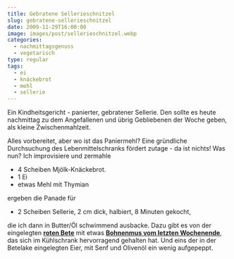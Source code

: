 ```yaml
---
title: Gebratene Sellerieschnitzel
slug: gebratene-sellerieschnitzel
date: 2009-11-29T16:00:00
image: images/post/sellerieschnitzel.webp
categories: 
  - nachmittagsgenuss
  - vegetarisch
type: regular
tags: 
  - ei
  - knäckebrot
  - mehl
  - sellerie
---
```


Ein Kindheitsgericht - panierter, gebratener Sellerie. Den sollte es heute nachmittag zu dem Angefallenen und übrig Gebliebenen der Woche geben, als kleine Zwischenmahlzeit.

Alles vorbereitet, aber wo ist das Paniermehl? Eine gründliche Durchsuchung des Lebenmittelschranks fördert zutage - da ist nichts! Was nun? Ich improvisiere und zermahle

* 4 Scheiben Mjölk-Knäckebrot. 
* 1 Ei 
* etwas Mehl mit Thymian

ergeben die Panade für

* 2 Scheiben Sellerie, 2 cm dick, halbiert, 8 Minuten gekocht,

die ich dann in Butter/Öl schwimmend ausbacke. Dazu gibt es von der eingelegten **[roten Bete](../eingelegte-rote-bete/)** mit etwas **[Bohnenmus vom letzten Wochenende](../001-11-22-thymian-rinderfilet-mit-vitelotte-und-2-purees)**, das sich im Kühlschrank hervorragend gehalten hat. Und eins der in der Betelake eingelegten Eier, mit Senf und Olivenöl ein wenig aufgepeppt.
